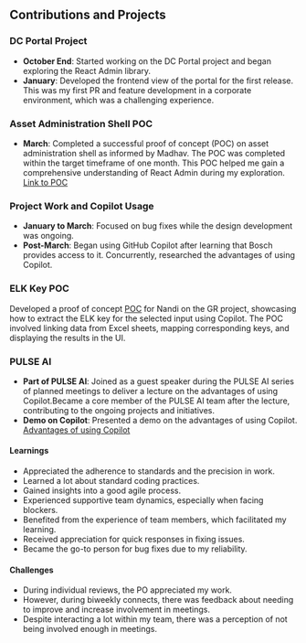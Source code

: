 ## Contributions and Projects

### DC Portal Project

- **October End**: Started working on the DC Portal project and began exploring the React Admin library.
- **January**: Developed the frontend view of the portal for the first release. This was my first PR and feature development in a corporate environment, which was a challenging experience.

### Asset Administration Shell POC

- **March**: Completed a successful proof of concept (POC) on asset administration shell as informed by Madhav. The POC was completed within the target timeframe of one month. This POC helped me gain a comprehensive understanding of React Admin during my exploration. [Link to POC](https://qee2.boschrexroth.com/en/de/myrexroth/portal/#/AAS)

### Project Work and Copilot Usage

- **January to March**: Focused on bug fixes while the design development was ongoing.
- **Post-March**: Began using GitHub Copilot after learning that Bosch provides access to it. Concurrently, researched the advantages of using Copilot.

### ELK Key POC

Developed a proof of concept [POC](http://127.0.0.1:5000) for Nandi on the GR project, showcasing how to extract the ELK key for the selected input using Copilot. The POC involved linking data from Excel sheets, mapping corresponding keys, and displaying the results in the UI.

### PULSE AI

- **Part of PULSE AI**: Joined as a guest speaker during the PULSE AI series of planned meetings to deliver a lecture on the advantages of using Copilot.Became a core member of the PULSE AI team after the lecture, contributing to the ongoing projects and initiatives.
- **Demo on Copilot**: Presented a demo on the advantages of using Copilot. [Advantages of using Copilot](https://sathwik22.github.io/intro.html)

#### Learnings

- Appreciated the adherence to standards and the precision in work.
- Learned a lot about standard coding practices.
- Gained insights into a good agile process.
- Experienced supportive team dynamics, especially when facing blockers.
- Benefited from the experience of team members, which facilitated my learning.
- Received appreciation for quick responses in fixing issues.
- Became the go-to person for bug fixes due to my reliability.

#### Challenges

- During individual reviews, the PO appreciated my work.
- However, during biweekly connects, there was feedback about needing to improve and increase involvement in meetings.
- Despite interacting a lot within my team, there was a perception of not being involved enough in meetings.
